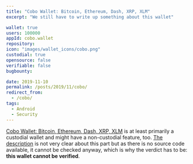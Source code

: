 ```yaml
---
title: "Cobo Wallet: Bitcoin, Ethereum, Dash, XRP, XLM"
excerpt: "We still have to write up something about this wallet"

wallet: true
users: 100000
appId: cobo.wallet
repository:
icon: "images/wallet_icons/cobo.png"
custodial: true
opensource: false
verifiable: false
bugbounty:

date: 2019-11-10
permalink: /posts/2019/11/cobo/
redirect_from:
  - /cobo/
tags:
  - Android
  - Security
---
```


[Cobo Wallet: Bitcoin, Ethereum, Dash, XRP, XLM](https://play.google.com/store/apps/details?id=cobo.wallet)
is at least primarily a custodial wallet and might have a non-custodial feature,
too.
[The description](https://cobo.com/wallet) is not very clear about this part but as
there is no source code available, it cannot be checked anyway, which is why the
verdict has to be: **this wallet cannot be verified**.
